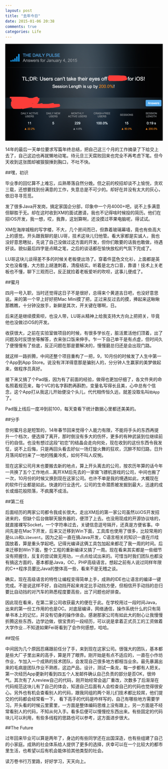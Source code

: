 ```yaml
---
layout: post
title: "去年今日"
date: 2015-01-06 20:38
comments: true
categories: Life
---
```


![image](/images/life/app.png)

14年的最后一天单位要求写篇年终总结，把自己这三个月的工作摘录了下给交上去了，自己这边也再就懒地动笔。待元旦三天腐败回来也完全不再考虑下笔。但今天收到这张图却被狠狠捶到胸口，不吐不快。

<!--more-->

##嘿，初识

毕业季的回忆算不上难忘，瓜熟蒂落自然分娩。但之前的校招却谈不上愉悦，贪欢三载，还想要找到份满意的工作，失意总是不可少的。却好在并没有太大的灰心，依旧寻寻觅觅。

发了很多Java开发岗，搞定家国企分部，印象中一个月4000+吧，说不上多满意但聊胜于无。却在这时收到XM的面试邀请，我也不记得啥时候投的简历。他们在招iOS开发，我一想，哎，我靠，这划算啊，还没摸过苹果电脑呢，得试试。

XM在海岸城租的写字楼，不大，几个房间而已，但靠着玻璃幕墙，竟也有些高大上的感觉。开头跟我聊的是LU哥，技术这块儿归他管。看大家都是实诚人，我也没好意思瞎扯，先说了自己没做过这方面的开发，但你们敢要的话我也敢做，待遇好谈。貌似最后四字是点睛之笔，之后的谈话都在愉快放松的气氛下完成了。

LU哥这块儿谈得差不多的时候关老板便出场了。穿着件蓝色文化衫，上面都是英文也没看懂，大方脸上胡渣刺着，清瘦结实。听着是北方口音，靠谱！技术上关老板也不懂，聊下三观而已，反正就捡着老板爱听的吹呗，这事儿便成了。

##蜜月

四月一号入职，当时还觉得这日子不是很好，总得来个黄道吉日吧，也没好意思说。来的第一个早上好好把Mac Mini摸了把，正过来反过去的摸，捧起来这瞅瞅那瞧瞧，十分钟没放手，新鲜是其次，开关键在哪啊，日。

后来还是继续摸索呗，也没人带，LU哥从精神上给我支持大方向上把把关，毕竟他也没做过iOS的开发。

收获很大，之前在实验室做项目的时候，有很多学长在，脏活累活他们顶着，出了问题及时反馈坐等解答，衣来张口饭来伸手。乍一下自己单干是有点虚，但时间久了便慢慢有了些底，反正问题在那是要解决的，慢慢磨总归还是会出现门路。

就这样一路折腾，中间还整个项目重构了一把，9，10月份的时候发了人生中第一个App到App Store。说没有洋洋得意那是骗别人的，分分钟人生赢家的美梦做起来，做程序员真好。

接下来又搞了个Pad版，因为有了前面的经验，做得也更加仔细了，各文件夹的命名照着规范来，每个VC的名字斟酌再斟酌，变量名写得长且美，心中总有个信念，这个App打从我这儿开始便没个头儿，代代相传恒久远，就差没取名叫`始App`了。

Pad版上线后一度冲到前100，每天查看下统计数据心里都还美美的。

##分手

奈何蜜月总是短暂的，14年春节回来觉得个人能力有限，不能将手头的东西再提升一个档次，便选择了离开，那时倒没有多大的伤怀，更多的有种武装到位继续前行的自信。也没有想过这段“初恋”的结晶会走向何处，现在收到的这份东西令我发怔，说不上后悔，只是再回头看去好似一场灯旋火舞的狂欢，沉醉不知归路，日升月落间却扫来了一地的残羹冷炙，如何不叫人叹惋。

现在这家公司月末也要搬去新的地点，算上开头离去的公司，按农历年算的话今年一共换了五个工作地点...离开XM后先去的一家做飞镖机游戏的公司，中间也搬了一次，10月份的时候又换到现在这家公司。也许不单是我的境遇如此，大概现在的软件行业都是如此。快速的行业迭代，公司的生命潜质被发掘到最大，迅速的成长或烟花般陨落，不疯魔不成活。

##第二任

后面经历的两家公司都令我成长很大。走出XM后的第一家公司虽然以iOS开发招进来的，但缺个后台做聊天服务器的，便顶了上去。也没用现成的开源协议啥的，就直接裸写Socket，一个字符串过去，关键信息逗号隔开，还真是方便省事。中间先是在Mac下开发，后来又迁移到Win下面，工具库也使用了很多，比较常用的是`GLib`和`Libevent`。因为之前一直在搞Java开发，C语言相关的知识一直在爪哇国放着，算是重头学起吧。记得光编译这俩工具包加起来都花了我一周的时间。后来迁移到Win下面，整个工程的重新编译又搞了一周。现在看来其实都是一些细节没有把握住，反复的尝试做无用功，一点点给试出来的。可惜当时我们团队也都没有搞这方面的，基本都是Java，OC，PHP高级语言。想起之前有人说过同样年限的C++程序员要比Java的整体高一些，看来不是无稽之谈。

确实，现在高级语言的特性让编程变得简单上手，成熟的IDE也让语言的编译一键完成。不是说这样不好，自动挡开起来肯定比手动挡方便，但相信开手动挡的总归要比自动挡的对汽车的熟悉程度要高些，出了问题也好排查。

因此现在看来，在第二家公司收获最大的便在于此。在学校用过一段时间Java，出来的第一份工作用的也是OC。对底层编译，网络通信，操作系统什么的只有简单书本上的记忆，并没有切身的操作体会。感谢那家公司有如此大的耐心让我慢慢折腾这些东西，边学边做，很宝贵的一段经历，可以说是拿着正式员工的工资做着大学作业...不知道如果Fei哥看到了会作何感想，哈哈。

##现任

中间因为几个原因忍痛跟前任分了手，来到现在这家公司。很强大的团队，基本都是些大厂子里出来的高手，算是开了眼界。刚开始是有点不适应的，一直在小作坊作业，乍加入一个成熟的技术团队，会发现自己很多地方都相当业余。最先暴漏出来的毛病是团队作业不熟练，这边产品，设计，测试一条龙，每一步都有人把关。第一次经历App更新时看到四五个人发邮件确认自己负责的部分是否OK，很帅气。其次有了人review自己的代码，刚开始经常会返厂重改，次数多了后渐渐在代码规范这块儿有了自己的体会，知道自己后面有人会检查自己的代码也觉得很安心。另外也有机会查看别人的代码，跟我同组的两个哥儿们技术都比较屌，他们提交的代码都会经常看一下， 看下高手的代码是咋样写的，自己有哪些地方需要学习。开头看的时候云里雾里，一方面是整体编码思维上没有跟上，另一方面是不经常看别人的代码，不知从何入手。看多后便可以慢慢挖东西出来。有些固定的代码块儿可以利用，有些多线程的思路也可以参考，这方面进步很大。

##The Future

过年回来毕业可以算是两年了，身边的有些同学还在出国深造，也有些组建了自己的小家庭。成熟的社会体系给人提供了更多的选择，庆幸可以在一个比较大的都市里生活，也希望以后有机会能体验其他类型的社会。

读万卷书行万里路，好好学习，天天向上。












































